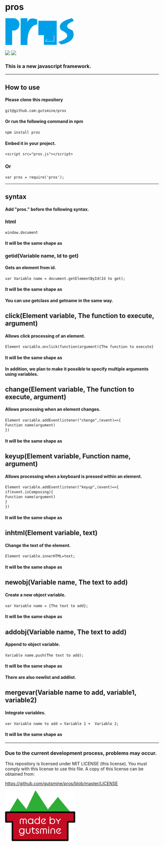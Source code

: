 # pros

<img src="pros.png" style="zoom:50%;" />

<img src="https://badgen.net/bundlephobia/min/pros"> <img src="https://img.shields.io/npm/dt/pros">


### This is a new javascript framework.

-----
## How to use

#### Please clone this repository

    git@github.com:gutsmine/pros

#### Or run the following command in npm

```
npm install pros
```

#### Embed it in your project.

    <script src="pros.js"></script>
### Or

    var pros = require('pros');

----

## syntax

#### Add "pros." before the following syntax.

### html

    window.document

#### It will be the same shape as

### getid(Variable name, Id to get)

#### Gets an element from id.

    var Variable name = document.getElementById(Id to get);
#### It will be the same shape as

#### You can use getclass and getname in the same way.

## click(Element variable, The function to execute, argument)

#### Allows click processing of an element.

    Element variable.onclick(function(argument){The function to execute}
#### It will be the same shape as 

#### In addition, we plan to make it possible to specify multiple arguments using variables.

## change(Element variable, The function to execute, argument)

#### Allows processing when an element changes.

    Element variable.addEventlistener("chenge",(event)=>{
    Function name(argument)
    })
#### It will be the same shape as

## keyup(Element variable, Function name, argument)

#### Allows processing when a keyboard is pressed within an element.

    Element variable.addEventlistener("keyup",(event)=>{
    if(event.isComposing){
    Function name(argument)
    }
    })  
#### It will be the same shape as

## inhtml(Element variable, text)

#### Change the text of the element.

    Element variable.innerHTML=text;
   #### It will be the same shape as

## newobj(Variable name, The text to add)

#### Create a new object variable.

```
var Variable name = {The text to add};
```

#### It will be the same shape as

## addobj(Variable name, The text to add)

#### Append to object variable.

```
Variable name.push(The text to add);
```

#### It will be the same shape as

#### There are also newlist and addlist.

## mergevar(Variable name to add, variable1, variable2)

#### Integrate variables.

```
var Variable name to add = Variable 1 +  Variable 2;
```

#### It will be the same shape as

-----
   ### Due to the current development process, problems may occur.

 This repository is licensed under MIT LICENSE (this license). You must comply with this license to use this file. A copy of this license can be obtained from:

https://github.com/gutsmine/pros/blob/master/LICENSE



<img src="gutsminemade-by.png" style="zoom:50%;" />

